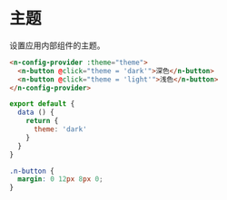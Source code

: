 # 主题
设置应用内部组件的主题。
```html
<n-config-provider :theme="theme">
  <n-button @click="theme = 'dark'">深色</n-button>
  <n-button @click="theme = 'light'">浅色</n-button>
</n-config-provider>
```
```js
export default {
  data () {
    return {
      theme: 'dark'
    }
  }
}
```
```css
.n-button {
  margin: 0 12px 8px 0;
}
```
